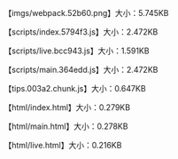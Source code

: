 【imgs/webpack.52b60.png】大小：5.745KB

【scripts/index.5794f3.js】大小：2.472KB

【scripts/live.bcc943.js】大小：1.591KB

【scripts/main.364edd.js】大小：2.472KB

【tips.003a2.chunk.js】大小：0.647KB

【html/index.html】大小：0.279KB

【html/main.html】大小：0.278KB

【html/live.html】大小：0.216KB